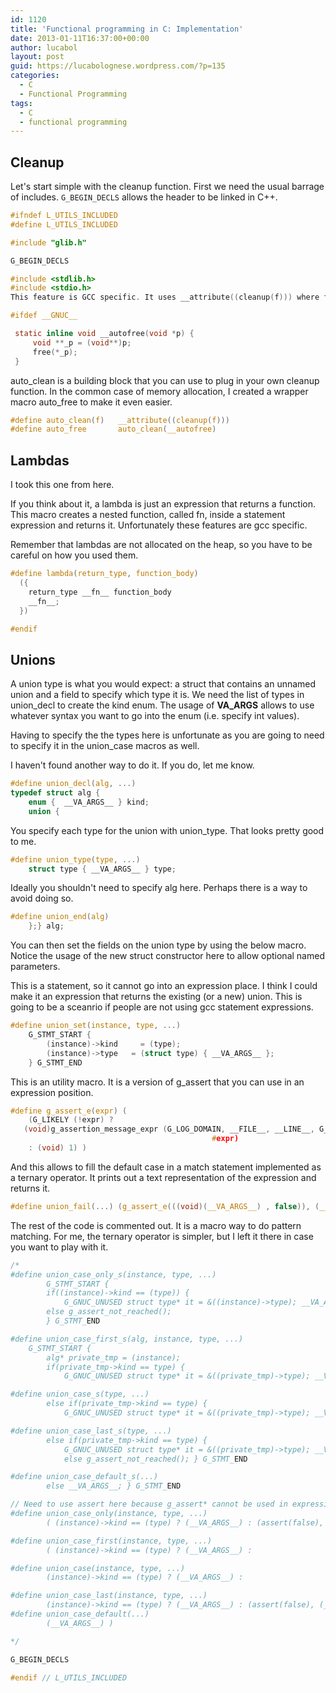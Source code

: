 ```yaml
---
id: 1120
title: 'Functional programming in C: Implementation'
date: 2013-01-11T16:37:00+00:00
author: lucabol
layout: post
guid: https://lucabolognese.wordpress.com/?p=135
categories:
  - C
  - Functional Programming
tags:
  - C
  - functional programming
---
```

## Cleanup
Let's start simple with the cleanup function. First we need the usual barrage of includes. `G_BEGIN_DECLS` allows the header to be linked in C++.
~~~c
#ifndef L_UTILS_INCLUDED
#define L_UTILS_INCLUDED

#include "glib.h"

G_BEGIN_DECLS

#include <stdlib.h>
#include <stdio.h>
This feature is GCC specific. It uses __attribute((cleanup(f))) where f is the cleanup function. In this case the cleanup function just frees the memory.

#ifdef __GNUC__

 static inline void __autofree(void *p) {
     void **_p = (void**)p;
     free(*_p);
 }
~~~
auto_clean is a building block that you can use to plug in your own cleanup function. In the common case of memory allocation, I created a wrapper macro auto_free to make it even easier.
~~~c
#define auto_clean(f)   __attribute((cleanup(f)))
#define auto_free       auto_clean(__autofree)
~~~
## Lambdas
I took this one from here.

If you think about it, a lambda is just an expression that returns a function. This macro creates a nested function, called fn, inside a statement expression and returns it. Unfortunately these features are gcc specific.

Remember that lambdas are not allocated on the heap, so you have to be careful on how you used them.
~~~c
#define lambda(return_type, function_body)                                          
  ({                                                                                
    return_type __fn__ function_body                                                
    __fn__;                                                                         
  })

#endif
~~~
## Unions
A union type is what you would expect: a struct that contains an unnamed union and a field to specify which type it is. We need the list of types in union_decl to create the kind enum. The usage of __VA_ARGS__ allows to use whatever syntax you want to go into the enum (i.e. specify int values).

Having to specify the the types here is unfortunate as you are going to need to specify it in the union_case macros as well.

I haven't found another way to do it. If you do, let me know.
~~~c
#define union_decl(alg, ...)                                                        
typedef struct alg {                                                                
    enum {  __VA_ARGS__ } kind;                                                     
    union {
~~~
You specify each type for the union with union_type. That looks pretty good to me.
~~~c
#define union_type(type, ...)                                                       
    struct type { __VA_ARGS__ } type;
~~~
Ideally you shouldn't need to specify alg here. Perhaps there is a way to avoid doing so.
~~~c
#define union_end(alg)                                                              
    };} alg;
~~~
You can then set the fields on the union type by using the below macro. Notice the usage of the new struct constructor here to allow optional named parameters.

This is a statement, so it cannot go into an expression place. I think I could make it an expression that returns the existing (or a new) union. This is going to be a sceanrio if people are not using gcc statement expressions.
~~~c
#define union_set(instance, type, ...)                                              
    G_STMT_START {                                                                  
        (instance)->kind     = (type);                                              
        (instance)->type   = (struct type) { __VA_ARGS__ };                         
    } G_STMT_END
~~~
This is an utility macro. It is a version of g_assert that you can use in an expression position.
~~~c
#define g_assert_e(expr) (                                                          
    (G_LIKELY (!expr) ?                                                             
   (void)g_assertion_message_expr (G_LOG_DOMAIN, __FILE__, __LINE__, G_STRFUNC, 
                                             #expr)                             
    : (void) 1) )
~~~
And this allows to fill the default case in a match statement implemented as a ternary operator. It prints out a text representation of the expression and returns it.
~~~c
#define union_fail(...) (g_assert_e(((void)(__VA_ARGS__) , false)), (__VA_ARGS__))
~~~
The rest of the code is commented out. It is a macro way to do pattern matching. For me, the ternary operator is simpler, but I left it there in case you want to play with it.
~~~c
/*
#define union_case_only_s(instance, type, ...)                                      
        G_STMT_START {                                                              
        if((instance)->kind == (type)) {                                            
            G_GNUC_UNUSED struct type* it = &((instance)->type); __VA_ARGS__; }     
        else g_assert_not_reached();                                                
        } G_STMT_END

#define union_case_first_s(alg, instance, type, ...)                                
    G_STMT_START {                                                                  
        alg* private_tmp = (instance);                                              
        if(private_tmp->kind == type) {                                             
            G_GNUC_UNUSED struct type* it = &((private_tmp)->type); __VA_ARGS__; }

#define union_case_s(type, ...)                                                     
        else if(private_tmp->kind == type) {                                        
            G_GNUC_UNUSED struct type* it = &((private_tmp)->type); __VA_ARGS__; }

#define union_case_last_s(type, ...)                                                
        else if(private_tmp->kind == type) {                                        
            G_GNUC_UNUSED struct type* it = &((private_tmp)->type); __VA_ARGS__; }  
            else g_assert_not_reached(); } G_STMT_END

#define union_case_default_s(...)                                                   
        else __VA_ARGS__; } G_STMT_END

// Need to use assert here because g_assert* cannot be used in expressions as it expands to do .. while(0)
#define union_case_only(instance, type, ...)                                        
        ( (instance)->kind == (type) ? (__VA_ARGS__) : (assert(false), __VA_ARGS__) )

#define union_case_first(instance, type, ...)                                       
        ( (instance)->kind == (type) ? (__VA_ARGS__) :

#define union_case(instance, type, ...)                                             
        (instance)->kind == (type) ? (__VA_ARGS__) :

#define union_case_last(instance, type, ...)                                        
        (instance)->kind == (type) ? (__VA_ARGS__) : (assert(false), (__VA_ARGS__)) )
#define union_case_default(...)                                                     
        (__VA_ARGS__) )

*/

G_BEGIN_DECLS

#endif // L_UTILS_INCLUDED
~~~